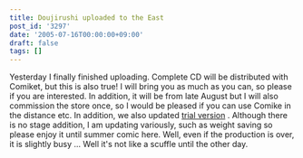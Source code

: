 ```yaml
---
title: Doujirushi uploaded to the East
post_id: '3297'
date: '2005-07-16T00:00:00+09:00'
draft: false
tags: []
---
```


Yesterday I finally finished uploading. Complete CD will be distributed with Comiket, but this is also true! I will bring you as much as you can, so please if you are interested. In addition, it will be from late August but I will also commission the store once, so I would be pleased if you can use Comike in the distance etc. In addition, we also updated [trial version](/!/thA/) . Although there is no stage addition, I am updating variously, such as weight saving so please enjoy it until summer comic here. Well, even if the production is over, it is slightly busy ... Well it's not like a scuffle until the other day.